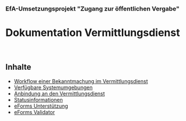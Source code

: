 ### EfA-Umsetzungsprojekt "Zugang zur öffentlichen Vergabe"
# Dokumentation Vermittlungsdienst
<br>

## Inhalte
- [Workflow einer Bekanntmachung im Vermittlungsdienst](Workflow.md)
- [Verfügbare Systemumgebungen](Development_environments.md)
- [Anbindung an den Vermittlungsdienst](Connection_to_mediator.md)
- [Statusinformationen](Status_information.md)
- [eForms Unterstützung](eForms_support.md)
- [eForms Validator](Validator.md)
<br><br>